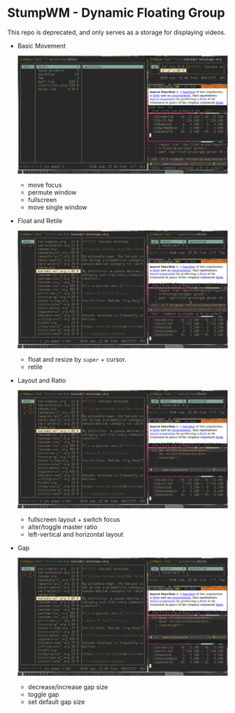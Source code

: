 # StumpWM - Dynamic Floating Group

This repo is deprecated, and only serves as a storage for displaying videos.

+ Basic Movement

  ![Basic Movement](img/basic-movement.gif)

  + move focus
  + permute window
  + fullscreen
  + move single window

+ Float and Retile

  ![Float and Retile](img/float-and-retile.gif)

  + float and resize by `super` + cursor.
  + retile

+ Layout and Ratio

  ![Layout and Ratio](img/layout-and-ratio.gif)

  + fullscreen layout + switch focus
  + alter/toggle master ratio
  + left-vertical and horizontal layout

+ Gap

  ![Gap](img/gap.gif)

  + decrease/increase gap size
  + toggle gap
  + set default gap size
